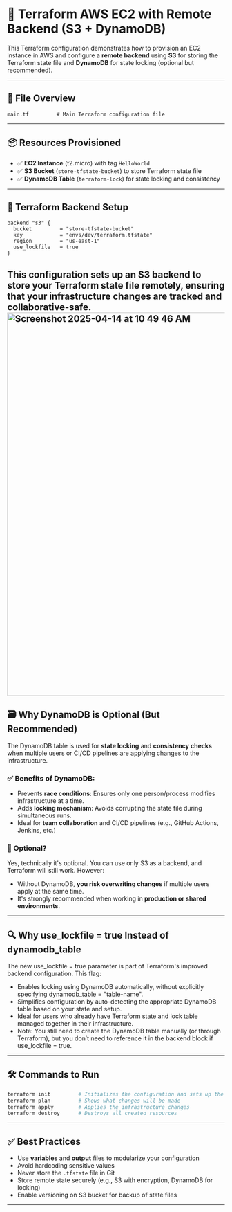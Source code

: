 # 🚀 Terraform AWS EC2 with Remote Backend (S3 + DynamoDB)

This Terraform configuration demonstrates how to provision an EC2 instance in AWS and configure a **remote backend** using **S3** for storing the Terraform state file and **DynamoDB** for state locking (optional but recommended).

---

## 📂 File Overview

```hcl
main.tf         # Main Terraform configuration file
```

---

## 📦 Resources Provisioned

- ✅ **EC2 Instance** (t2.micro) with tag `HelloWorld`
- ✅ **S3 Bucket** (`store-tfstate-bucket`) to store Terraform state file
- ✅ **DynamoDB Table** (`terraform-lock`) for state locking and consistency

---

## 📌 Terraform Backend Setup

```hcl
backend "s3" {
  bucket         = "store-tfstate-bucket"
  key            = "envs/dev/terraform.tfstate"
  region         = "us-east-1"
  use_lockfile   = true
}
```

This configuration sets up an S3 backend to **store your Terraform state file remotely**, ensuring that your infrastructure changes are tracked and collaborative-safe.
<img width="886" alt="Screenshot 2025-04-14 at 10 49 46 AM" src="https://github.com/user-attachments/assets/06030a7c-3b6d-4be8-a14e-2267cc36db12" />
---

## 🗃️ Why DynamoDB is Optional (But Recommended)

The DynamoDB table is used for **state locking** and **consistency checks** when multiple users or CI/CD pipelines are applying changes to the infrastructure.

### ✅ Benefits of DynamoDB:
- Prevents **race conditions**: Ensures only one person/process modifies infrastructure at a time.
- Adds **locking mechanism**: Avoids corrupting the state file during simultaneous runs.
- Ideal for **team collaboration** and CI/CD pipelines (e.g., GitHub Actions, Jenkins, etc.)

### 🔸 Optional?
Yes, technically it's optional. You can use only S3 as a backend, and Terraform will still work. However:
- Without DynamoDB, **you risk overwriting changes** if multiple users apply at the same time.
- It's strongly recommended when working in **production or shared environments**.

---
## 🔍 Why use_lockfile = true Instead of dynamodb_table
The new use_lockfile = true parameter is part of Terraform's improved backend configuration. This flag:

- Enables locking using DynamoDB automatically, without explicitly specifying dynamodb_table = "table-name".
- Simplifies configuration by auto-detecting the appropriate DynamoDB table based on your state and setup.
- Ideal for users who already have Terraform state and lock table managed together in their infrastructure.
- Note: You still need to create the DynamoDB table manually (or through Terraform), but you don’t need to reference it in the backend block if use_lockfile = true.
---

## 🛠️ Commands to Run
```bash
terraform init         # Initializes the configuration and sets up the backend
terraform plan         # Shows what changes will be made
terraform apply        # Applies the infrastructure changes
terraform destroy      # Destroys all created resources
```

---

## ✅ Best Practices

- Use **variables** and **output** files to modularize your configuration
- Avoid hardcoding sensitive values
- Never store the `.tfstate` file in Git
- Store remote state securely (e.g., S3 with encryption, DynamoDB for locking)
- Enable versioning on S3 bucket for backup of state files

---

